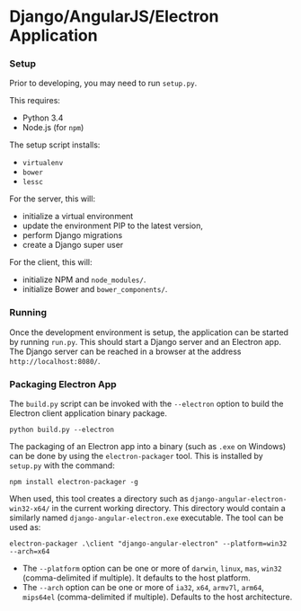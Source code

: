 # Django/AngularJS/Electron Application

### Setup

Prior to developing, you may need to run `setup.py`.

This requires:
  * Python 3.4
  * Node.js (for `npm`)
  
The setup script installs:
  * `virtualenv`
  * `bower`
  * `lessc`

For the server, this will:
  * initialize a virtual environment
  * update the environment PIP to the latest version,
  * perform Django migrations
  * create a Django super user

For the client, this will:
  * initialize NPM and `node_modules/`.
  * initialize Bower and `bower_components/`.

### Running

Once the development environment is setup, the application can be started by running `run.py`. This should start a Django server and an Electron app. The Django server can be reached in a browser at the address `http://localhost:8080/`.

### Packaging Electron App

The `build.py` script can be invoked with the `--electron` option to build the Electron client application binary package.

```
python build.py --electron
```

The packaging of an Electron app into a binary (such as `.exe` on Windows) can be done by using the `electron-packager` tool. This is installed by `setup.py` with the command:

```
npm install electron-packager -g
```

When used, this tool creates a directory such as `django-angular-electron-win32-x64/` in the current working directory. This directory would contain a similarly named `django-angular-electron.exe` executable. The tool can be used as:

```
electron-packager .\client "django-angular-electron" --platform=win32 --arch=x64
```

* The `--platform` option can be one or more of `darwin`, `linux`, `mas`, `win32` (comma-delimited if multiple). It defaults to the host platform.
* The `--arch` option can be one or more of `ia32`, `x64`, `armv7l`, `arm64`, `mips64el` (comma-delimited if multiple). Defaults to the host architecture.